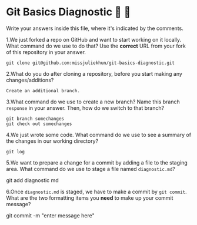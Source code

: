 # Git Basics Diagnostic 🐼 💩

Write your answers inside this file, where it's indicated by the comments.

1.We just forked a repo on GitHub and want to start working on it locally.
What command do we use to do that? Use the **correct** URL from your fork of
this repository in your answer.

	git clone git@github.com:missjuliekhun/git-basics-diagnostic.git


2.What do you do after cloning a repository, before you start making any
changes/additions?

	Create an additional branch. 


3.What command do we use to create a new branch? Name this branch `response` in your answer. Then, how do we switch to that branch?

	git branch somechanges
	git check out somechanges



4.We just wrote some code. What command do we use to see a summary of the changes in our working directory?

	git log



5.We want to prepare a change for a commit by adding a file to the staging
    area. What command do we use to stage a file named `diagnostic.md`?

git add diagnostic md


6.Once `diagnostic.md` is staged, we have to make a commit by `git commit`.
What are the two formatting items you **need** to make up your commit message?

git commit -m "enter message here"
